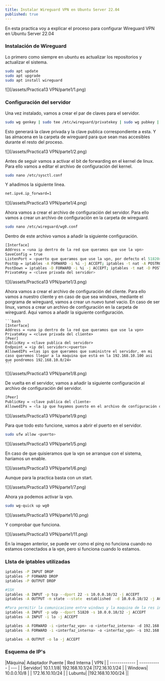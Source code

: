 ```yaml
---
title: Instalar Wireguard VPN en Ubuntu Server 22.04
published: true
---
```

En esta practica voy a explicar el proceso para configurar Wireguard VPN en Ubuntu Server 22.04

### Instalación de Wireguard

Lo primero como siempre en ubuntu es actualizar los repositorios y actualizar el sistema.

```bash
sudo apt update
sudo apt upgrade
sudo apt install wireguard
```
![](/assets/Practica13 VPN/parte1/1.png)

### Configuración del servidor

Una vez instalado, vamos a crear el par de claves para el servidor.

```bash
sudo wg genkey | sudo tee /etc/wireguard/privatekey | sudo wg pubkey | sudo tee /etc/wireguard/publickey
```
Esto generará la clave privada y la clave publica correspondiente a esta. Y las almacena en la carpeta de wireguard para que sean mas accesibles durante el resto del proceso.

![](/assets/Practica13 VPN/parte1/2.png)

Antes de seguir vamos a activar el bit de forwarding en el kernel de linux. Para ello vamos a editar el archivo de configuración del kernel.

```bash
sudo nano /etc/sysctl.conf
```
Y añadimos la siguiente linea.

```bash
net.ipv4.ip_forward=1
```
![](/assets/Practica13 VPN/parte1/4.png)

Ahora vamos a crear el archivo de configuración del servidor. Para ello vamos a crear un archivo de configuración en la carpeta de wireguard.

```bash
sudo nano /etc/wireguard/wg0.conf
```
Dentro de este archivo vamos a añadir la siguiente configuración.

```bash
[Interface]
Address = <una ip dentro de la red que queramos que use la vpn>
SaveConfig = true
ListenPort = <puerto que queramos que use la vpn, por defecto el 51820>
PostUp = iptables -A FORWARD -i %i -j ACCEPT; iptables -t nat -A POSTROUTING -o <interfaz de salida> -j MASQUERADE
PostDown = iptables -D FORWARD -i %i -j ACCEPT; iptables -t nat -D POSTROUTING -o <interfaz de salida> -j MASQUERADE
PrivateKey = <clave privada del servidor>
```

![](/assets/Practica13 VPN/parte1/3.png)



Ahora vamos a crear el archivo de configuración del cliente. Para ello vamos a nuestro cliente y en caso de que sea windows, mediante el porgrama de wireguard, vamos a crear un nuevo tunel vacio. En caso de ser linux, vamos a crear un archivo de configuración en la carpeta de wireguard. Aqui vamos a añadir la siguiente configuración.
    
    ```bash
    [Interface]
    Address = <una ip dentro de la red que queramos que use la vpn>
    PrivateKey = <clave privada del cliente>
    [Peer]
    PublicKey = <clave publica del servidor>
    Endpoint = <ip del servidor>:<puerto>
    AllowedIPs =<las ips que queramos que suministre el servidor, en mi caso queremos llegar a la maquina que está en la 192.168.10.100 asi que pondremos 192.168.10.0/24>
    ```

![](/assets/Practica13 VPN/parte1/8.png) 

De vuelta en el servidor, vamos a añadir la siguiente configuración al archivo de configuración del servidor.

```bash
[Peer]
PublicKey = <clave publica del cliente>
AllowedIPs = <la ip que hayamos puesto en el archivo de configuración del cliente>
```

![](/assets/Practica13 VPN/parte1/9.png)

Para que todo esto funcione, vamos a abrir el puerto en el servidor.

```bash
sudo ufw allow <puerto>
```
![](/assets/Practica13 VPN/parte1/5.png)

En caso de que quisieramos que la vpn se arranque con el sistema, hariamos un enable.

![](/assets/Practica13 VPN/parte1/6.png)

Aunque para la practica basta con un start.

![](/assets/Practica13 VPN/parte1/7.png)

Ahora ya podemos activar la vpn.

```bash
sudo wg-quick up wg0
```
![](/assets/Practica13 VPN/parte1/10.png)

Y comprobar que funciona.

![](/assets/Practica13 VPN/parte1/11.png)

En la imagen anterior, se puede ver como el ping no funciona cuando no estamos conectados a la vpn, pero si funciona cuando lo estamos.


### LIsta de iptables utilizadas

```bash    
iptables -P INPUT DROP
iptables -P FORWARD DROP
iptables -P OUTPUT DROP

#SSH
iptables -A INPUT -p tcp --dport 22 -s 10.0.0.10/32 -j ACCEPT
iptables -A OUTPUT -m state --state  established  -d 10.0.0.10/32 -j ACCEPT

#Para permitir la comunicacione entre windows y la maquina de la res interna
iptables -A INPUT -p udp --dport 51820 -s 10.0.0.10/32 -j ACCEPT
iptables -A INPUT -i lo -j ACCEPT

iptables -A FORWARD -i <interfaz_vpn> -o <interfaz_interna> -d 192.168.10.100 -j ACCEPT
iptables -A FORWARD -i <interfaz_interna> -o <interfaz_vpn> -s 192.168.10.100 -j ACCEPT

iptables -A OUTPUT -o lo -j ACCEPT
```
### Esquema de IP's


|Máquina| Adaptador Puente | Red Interna | VPN |
| ------------- | ----------- | --- |
| Servidor| 10.1.1.1/8| 192.168.10.1/24 |172.16.10.1/24 |
| Windows| 10.0.0.10/8 | | 172.16.10.10/24   |
| Lubuntu|  |192.168.10.100/24 ||
